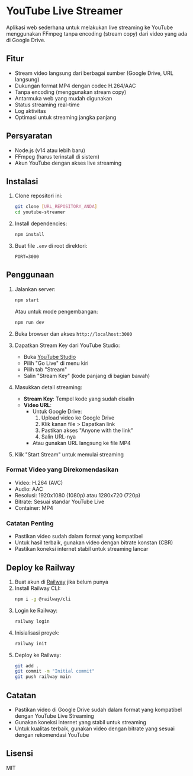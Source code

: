 # YouTube Live Streamer

Aplikasi web sederhana untuk melakukan live streaming ke YouTube menggunakan FFmpeg tanpa encoding (stream copy) dari video yang ada di Google Drive.

## Fitur

- Stream video langsung dari berbagai sumber (Google Drive, URL langsung)
- Dukungan format MP4 dengan codec H.264/AAC
- Tanpa encoding (menggunakan stream copy)
- Antarmuka web yang mudah digunakan
- Status streaming real-time
- Log aktivitas
- Optimasi untuk streaming jangka panjang

## Persyaratan

- Node.js (v14 atau lebih baru)
- FFmpeg (harus terinstall di sistem)
- Akun YouTube dengan akses live streaming

## Instalasi

1. Clone repositori ini:
   ```bash
   git clone [URL_REPOSITORY_ANDA]
   cd youtube-streamer
   ```

2. Install dependencies:
   ```bash
   npm install
   ```

3. Buat file `.env` di root direktori:
   ```env
   PORT=3000
   ```

## Penggunaan

1. Jalankan server:
   ```bash
   npm start
   ```
   Atau untuk mode pengembangan:
   ```bash
   npm run dev
   ```

2. Buka browser dan akses `http://localhost:3000`

3. Dapatkan Stream Key dari YouTube Studio:
   - Buka [YouTube Studio](https://studio.youtube.com/)
   - Pilih "Go Live" di menu kiri
   - Pilih tab "Stream"
   - Salin "Stream Key" (kode panjang di bagian bawah)

4. Masukkan detail streaming:
   - **Stream Key**: Tempel kode yang sudah disalin
   - **Video URL**:
     - Untuk Google Drive:
       1. Upload video ke Google Drive
       2. Klik kanan file > Dapatkan link
       3. Pastikan akses "Anyone with the link"
       4. Salin URL-nya
     - Atau gunakan URL langsung ke file MP4

5. Klik "Start Stream" untuk memulai streaming

### Format Video yang Direkomendasikan
- Video: H.264 (AVC)
- Audio: AAC
- Resolusi: 1920x1080 (1080p) atau 1280x720 (720p)
- Bitrate: Sesuai standar YouTube Live
- Container: MP4

### Catatan Penting
- Pastikan video sudah dalam format yang kompatibel
- Untuk hasil terbaik, gunakan video dengan bitrate konstan (CBR)
- Pastikan koneksi internet stabil untuk streaming lancar

## Deploy ke Railway

1. Buat akun di [Railway](https://railway.app/) jika belum punya
2. Install Railway CLI:
   ```bash
   npm i -g @railway/cli
   ```
3. Login ke Railway:
   ```bash
   railway login
   ```
4. Inisialisasi proyek:
   ```bash
   railway init
   ```
5. Deploy ke Railway:
   ```bash
   git add .
   git commit -m "Initial commit"
   git push railway main
   ```

## Catatan

- Pastikan video di Google Drive sudah dalam format yang kompatibel dengan YouTube Live Streaming
- Gunakan koneksi internet yang stabil untuk streaming
- Untuk kualitas terbaik, gunakan video dengan bitrate yang sesuai dengan rekomendasi YouTube

## Lisensi

MIT
